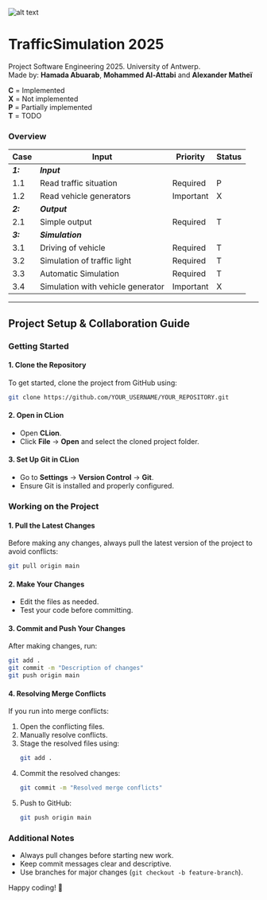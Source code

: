 ![alt text](https://upload.wikimedia.org/wikipedia/commons/e/e3/Universiteit_Antwerpen_logo.svg)

# TrafficSimulation 2025

Project Software Engineering 2025. University of Antwerp.\
Made by: **Hamada Abuarab**, **Mohammed Al-Attabi** and **Alexander Matheï**

**C** = Implemented\
**X** = Not implemented\
**P** = Partially implemented\
**T** = TODO

### Overview

| Case     | Input                             | Priority  | Status |
| -------- | --------------------------------- | --------- | ------ |
| ***1:*** | ***Input***                       |           |        |
| 1.1      | Read traffic situation            | Required  | P      |
| 1.2      | Read vehicle generators           | Important | X      |
| ***2:*** | ***Output***                      |           |        |
| 2.1      | Simple output                     | Required  | T      |
| ***3:*** | ***Simulation***                  |           |        |
| 3.1      | Driving of vehicle                | Required  | T      |
| 3.2      | Simulation of traffic light       | Required  | T      |
| 3.3      | Automatic Simulation              | Required  | T      |
| 3.4      | Simulation with vehicle generator | Important | X      |

---

## Project Setup & Collaboration Guide

### Getting Started

#### 1. Clone the Repository

To get started, clone the project from GitHub using:

```sh
git clone https://github.com/YOUR_USERNAME/YOUR_REPOSITORY.git
```

#### 2. Open in CLion

- Open **CLion**.
- Click **File** → **Open** and select the cloned project folder.

#### 3. Set Up Git in CLion

- Go to **Settings** → **Version Control** → **Git**.
- Ensure Git is installed and properly configured.

### Working on the Project

#### 1. Pull the Latest Changes

Before making any changes, always pull the latest version of the project to avoid conflicts:

```sh
git pull origin main
```

#### 2. Make Your Changes

- Edit the files as needed.
- Test your code before committing.

#### 3. Commit and Push Your Changes

After making changes, run:

```sh
git add .
git commit -m "Description of changes"
git push origin main
```

#### 4. Resolving Merge Conflicts

If you run into merge conflicts:

1. Open the conflicting files.
2. Manually resolve conflicts.
3. Stage the resolved files using:
   ```sh
   git add .
   ```
4. Commit the resolved changes:
   ```sh
   git commit -m "Resolved merge conflicts"
   ```
5. Push to GitHub:
   ```sh
   git push origin main
   ```

### Additional Notes

- Always pull changes before starting new work.
- Keep commit messages clear and descriptive.
- Use branches for major changes (`git checkout -b feature-branch`).

Happy coding! 🚀

